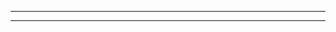 **********************************************************************************************

**********************************************************************************************